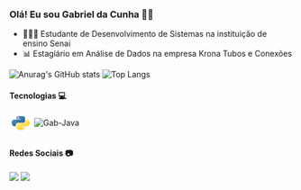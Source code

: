 ### Olá! Eu sou Gabriel da Cunha ✋🏻

- 🧑🏻‍💻 Estudante de Desenvolvimento de Sistemas na instituição de ensino Senai
- 📊 Estagiário em Análise de Dados na empresa Krona Tubos e Conexões

![Anurag's GitHub stats](https://github-readme-stats.vercel.app/api?username=GChandrone&show_icons=true&theme=dark)
![Top Langs](https://github-readme-stats.vercel.app/api/top-langs/?username=GChandrone&layout=compact&theme=dark)


#### Tecnologias 💻
<div style="display: inline_block">
  <img align="center" alt="Gab-Python" height="30" width="40" src="https://raw.githubusercontent.com/devicons/devicon/master/icons/python/python-original.svg">
  <img align="center" alt="Gab-Java" height="30" width="40" src="https://cdn.jsdelivr.net/gh/devicons/devicon/icons/java/java-original.svg" />
</div>
          
##

#### Redes Sociais 📷​
<div> 
  <a href="https://www.instagram.com/elcunha_/" target="_blank"><img src="https://img.shields.io/badge/-Instagram-%23E4405F?style=for-the-badge&logo=instagram&logoColor=white" target="_blank"></a>
  <a href="https://www.linkedin.com/in/gabriel-da-cunha-gc/" target="_blank"><img src="https://img.shields.io/badge/-LinkedIn-%230077B5?style=for-the-badge&logo=linkedin&logoColor=white" target="_blank"></a>
</div>
